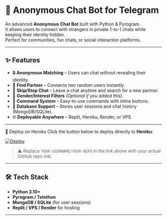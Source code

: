 # 🤖 Anonymous Chat Bot for Telegram

An advanced **Anonymous Chat Bot** built with Python & Pyrogram.  
It allows users to connect with strangers in private 1-to-1 chats while keeping their identity hidden.  
Perfect for communities, fun chats, or social interaction platforms.

---

## ✨ Features
- 🔒 **Anonymous Matching** – Users can chat without revealing their identity.
- 👫 **Find Partner** – Connects two random users instantly.
- 🚫 **Skip/Stop Chat** – Leave a chat anytime and search for a new partner.
- 📌 **Gender/Interest Filters** *(Optional if you added this)*.
- 📜 **Command System** – Easy-to-use commands with inline buttons.
- 💾 **Database Support** – Stores user sessions and chat history (MongoDB/SQLite).
- 🌐 **Deployable Anywhere** – Replit, Heroku, Render, or VPS.

---
 🚀 Deploy on Heroku
Click the button below to deploy directly to **Heroku**:

[![Deploy](https://www.herokucdn.com/deploy/button.svg)](https://heroku.com/deploy?template=https://github.com/YOUR-USERNAME/YOUR-REPO)

> ⚠️ Replace `YOUR-USERNAME/YOUR-REPO` in the link above with your actual GitHub repo link.  

---
## 🛠️ Tech Stack
- **Python 3.10+**
- **Pyrogram / Telethon**
- **MongoDB / SQLite** (for user sessions)
- **Replit / VPS / Render** for hosting

---

